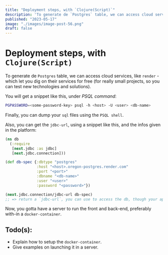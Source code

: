 ```yaml
---
title: "Deployment steps, with `Clojure(Script)`"
description: 'To generate de `Postgres` table, we can access cloud services, like `render` - which let you dig on their services for free (for really small projects, so you can test new technologies and solutions).You will get'
published: "2023-05-17"
image: "./images/image-post-56.png"
draft: false
---
```


# Deployment steps, with `Clojure(Script)`

To generate de `Postgres` table, we can access cloud services, like `render` - which let you dig on their services for free (for really small projects, so you can test new technologies and solutions).

You will get a snippet like this, under *PSQL command*:

```bash
PGPASSWORD=<some-password-key> psql -h <host> -U <user> <db-name>
```

Finally, you can dump your `sql` files using the `PSQL shell`.

Also, you can get the `jdbc-url`, using a snippet like this, and the infos given in the platform:

```clj
(ns db
  (:require
   [next.jdbc :as jdbc]
   [next.jdbc.connection]))

(def db-spec {:dbtype "postgres"
              :host "<host>.oregon-postgres.render.com"
              :port "<port>"
              :dbname "<db-name>"
              :user "<user>"
              :password "<password>"})

(next.jdbc.connection/jdbc-url db-spec)
;; => return a `jdbc-url`, you can use to access the db, though your app.
```

Now, you gotta have a server to run the front and back-end, preferably with-in a `docker-container`. 

## Todo(s):
- Explain how to setup the `docker-container`.
- Give examples on launching it in a server.



